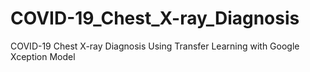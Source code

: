 # COVID-19_Chest_X-ray_Diagnosis
COVID-19 Chest X-ray Diagnosis Using Transfer Learning with Google Xception Model
